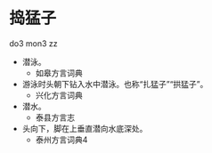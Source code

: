 # 捣猛子
do3 mon3 zz
+ 潜泳。
  * 如皋方言词典
+ 游泳时头朝下钻入水中潜泳。也称“扎猛子”“拱猛子”。
  * 兴化方言词典
+ 潜水。
  * 泰县方言志
+ 头向下，脚在上垂直潜向水底深处。
  * 泰州方言词典4
